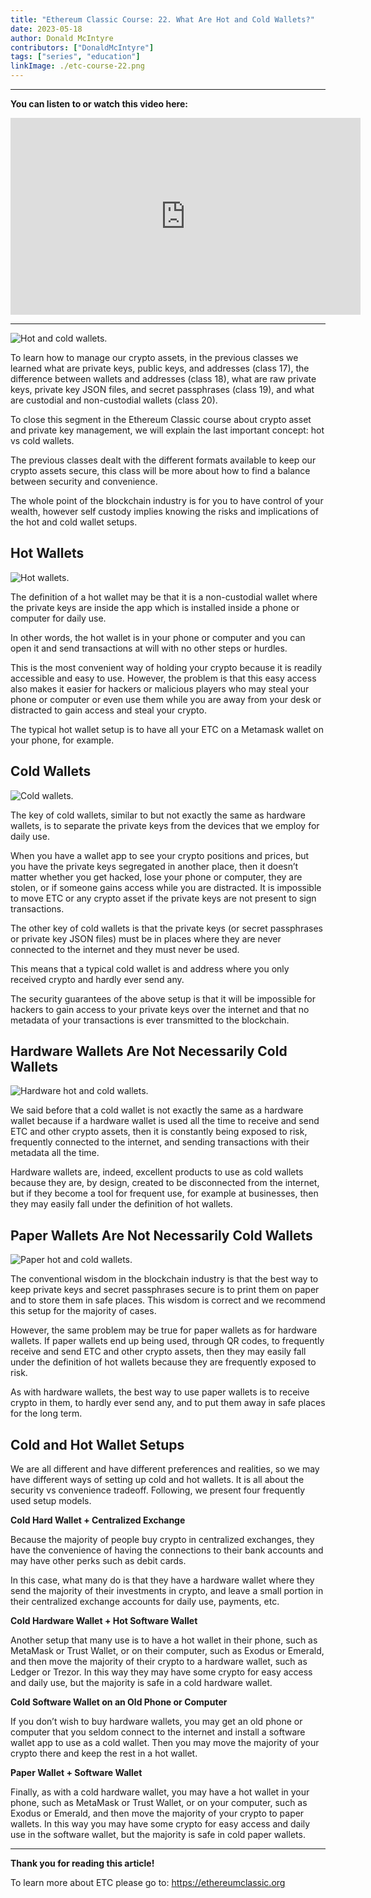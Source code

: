 ```yaml
---
title: "Ethereum Classic Course: 22. What Are Hot and Cold Wallets?"
date: 2023-05-18
author: Donald McIntyre
contributors: ["DonaldMcIntyre"]
tags: ["series", "education"]
linkImage: ./etc-course-22.png
---
```


---
**You can listen to or watch this video here:**

<iframe width="560" height="315" src="https://www.youtube.com/embed/6pwLR-0H3Jw" title="YouTube video player" frameborder="0" allow="accelerometer; autoplay; clipboard-write; encrypted-media; gyroscope; picture-in-picture; web-share" allowfullscreen></iframe>

---

![Hot and cold wallets.](./1.png)

To learn how to manage our crypto assets, in the previous classes we learned what are private keys, public keys, and addresses (class 17), the difference between wallets and addresses (class 18), what are raw private keys, private key JSON files, and secret passphrases (class 19), and what are custodial and non-custodial wallets (class 20).

To close this segment in the Ethereum Classic course about crypto asset and private key management, we will explain the last important concept: hot vs cold wallets.

The previous classes dealt with the different formats available to keep our crypto assets secure, this class will be more about how to find a balance between security and convenience.

The whole point of the blockchain industry is for you to have control of your wealth, however self custody implies knowing the risks and implications of the hot and cold wallet setups.

## Hot Wallets

![Hot wallets.](./2.png)

The definition of a hot wallet may be that it is a non-custodial wallet where the private keys are inside the app which is installed inside a phone or computer for daily use.

In other words, the hot wallet is in your phone or computer and you can open it and send transactions at will with no other steps or hurdles.

This is the most convenient way of holding your crypto because it is readily accessible and easy to use. However, the problem is that this easy access also makes it easier for hackers or malicious players who may steal your phone or computer or even use them while you are away from your desk or distracted to gain access and steal your crypto.

The typical hot wallet setup is to have all your ETC on a Metamask wallet on your phone, for example.

## Cold Wallets

![Cold wallets.](./3.png)

The key of cold wallets, similar to but not exactly the same as hardware wallets, is to separate the private keys from the devices that we employ for daily use.

When you have a wallet app to see your crypto positions and prices, but you have the private keys segregated in another place, then it doesn’t matter whether you get hacked, lose your phone or computer, they are stolen, or if someone gains access while you are distracted. It is impossible to move ETC or any crypto asset if the private keys are not present to sign transactions.

The other key of cold wallets is that the private keys (or secret passphrases or private key JSON files) must be in places where they are never connected to the internet and they must never be used.

This means that a typical cold wallet is and address where you only received crypto and hardly ever send any.

The security guarantees of the above setup is that it will be impossible for hackers to gain access to your private keys over the internet and that no metadata of your transactions is ever transmitted to the blockchain.

## Hardware Wallets Are Not Necessarily Cold Wallets

![Hardware hot and cold wallets.](./4.png)

We said before that a cold wallet is not exactly the same as a hardware wallet because if a hardware wallet is used all the time to receive and send ETC and other crypto assets, then it is constantly being exposed to risk, frequently connected to the internet, and sending transactions with their metadata all the time.

Hardware wallets are, indeed, excellent products to use as cold wallets because they are, by design, created to be disconnected from the internet, but if they become a tool for frequent use, for example at businesses, then they may easily fall under the definition of hot wallets.  

## Paper Wallets Are Not Necessarily Cold Wallets

![Paper hot and cold wallets.](./5.png)

The conventional wisdom in the blockchain industry is that the best way to keep private keys and secret passphrases secure is to print them on paper and to store them in safe places. This wisdom is correct and we recommend this setup for the majority of cases. 

However, the same problem may be true for paper wallets as for hardware wallets. If paper wallets end up being used, through QR codes, to frequently receive and send ETC and other crypto assets, then they may easily fall under the definition of hot wallets because they are frequently exposed to risk.

As with hardware wallets, the best way to use paper wallets is to receive crypto in them, to hardly ever send any, and to put them away in safe places for the long term.

## Cold and Hot Wallet Setups

We are all different and have different preferences and realities, so we may have different ways of setting up cold and hot wallets. It is all about the security vs convenience tradeoff. Following, we present four frequently used setup models.

**Cold Hard Wallet + Centralized Exchange**

Because the majority of people buy crypto in centralized exchanges, they have the convenience of having the connections to their bank accounts and may have other perks such as debit cards. 

In this case, what many do is that they have a hardware wallet where they send the majority of their investments in crypto, and leave a small portion in their centralized exchange accounts for daily use, payments, etc.

**Cold Hardware Wallet + Hot Software Wallet**

Another setup that many use is to have a hot wallet in their phone, such as MetaMask or Trust Wallet, or on their computer, such as Exodus or Emerald, and then move the majority of their crypto to a hardware wallet, such as Ledger or Trezor. In this way they may have some crypto for easy access and daily use, but the majority is safe in a cold hardware wallet.

**Cold Software Wallet on an Old Phone or Computer**

If you don’t wish to buy hardware wallets, you may get an old phone or computer that you seldom connect to the internet and install a software wallet app to use as a cold wallet. Then you may move the majority of your crypto there and keep the rest in a hot wallet.

**Paper Wallet + Software Wallet**

Finally, as with a cold hardware wallet, you may have a hot wallet in your phone, such as MetaMask or Trust Wallet, or on your computer, such as Exodus or Emerald, and then move the majority of your crypto to paper wallets. In this way you may have some crypto for easy access and daily use in the software wallet, but the majority is safe in cold paper wallets.

---

**Thank you for reading this article!**

To learn more about ETC please go to: https://ethereumclassic.org
